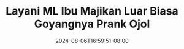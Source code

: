 --- 
title: "Layani ML Ibu Majikan Luar Biasa Goyangnya  Prank Ojol"
description: "download  video bokep Layani ML Ibu Majikan Luar Biasa Goyangnya  Prank Ojol tiktok video full terbaru"
date: 2024-08-06T16:59:51-08:00
file_code: "mz6w7qaw9k4n"
draft: false
cover: "kf58u8a9sxqwo9xd.jpg"
tags: ["Layani", "Ibu", "Majikan", "Luar", "Biasa", "Goyangnya", "Prank", "Ojol", "bokep-indo", "bokep-viral", "bokep-ig"]
length: 4829
fld_id: "1483065"
foldername: "A prank"
categories: ["A prank"]
views: 0
---